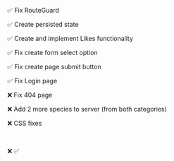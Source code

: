 :white_check_mark: Fix RouteGuard

:white_check_mark: Create persisted state

:white_check_mark: Create and implement Likes functionality

:white_check_mark: Fix create form select option

:white_check_mark: Fix create page submit button

:white_check_mark: Fix Login page

:x: Fix 404 page

:x: Add 2 more species to server (from both categories)

:x: CSS fixes

<br>

:x:
:white_check_mark:
